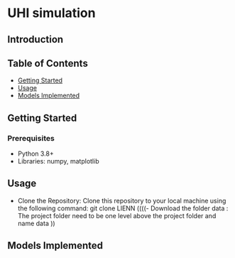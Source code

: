 # UHI simulation
## Introduction

## Table of Contents
* [Getting Started](#getting-started)
* [Usage](#usage)
* [Models Implemented](#models-implemented)

## Getting Started
### Prerequisites
- Python 3.8+
- Libraries: numpy, matplotlib
  
## Usage
- Clone the Repository: Clone this repository to your local machine using the following command:
git clone LIENN
((((- Download the folder data : The project folder need to be one level above the project folder and name data
   ))
## Models Implemented
